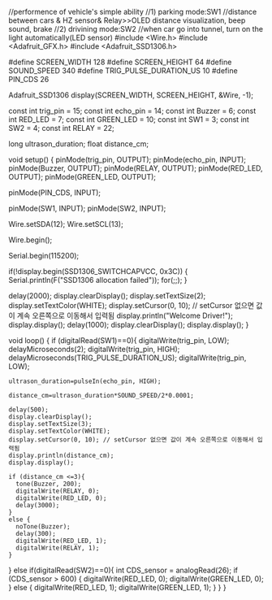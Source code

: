 //performence of vehicle's simple ability
//1) parking mode:SW1
//distance between cars & HZ sensor& Relay>>OLED distance visualization, beep sound, brake
//2) drivining mode:SW2
//when car go into tunnel, turn on the light automatically(LED sensor)
#include <Wire.h>
#include <Adafruit_GFX.h>
#include <Adafruit_SSD1306.h>

#define SCREEN_WIDTH 128
#define SCREEN_HEIGHT 64
#define SOUND_SPEED 340
#define TRIG_PULSE_DURATION_US 10
#define PIN_CDS 26

Adafruit_SSD1306 display(SCREEN_WIDTH, SCREEN_HEIGHT, &Wire, -1);

const int trig_pin = 15;
const int echo_pin = 14;
const int Buzzer = 6;
const int RED_LED = 7;
const int GREEN_LED = 10;
const int SW1 = 3;
const int SW2 = 4;
const int RELAY = 22;

long ultrason_duration;
float distance_cm;

void setup() {
  pinMode(trig_pin, OUTPUT);
  pinMode(echo_pin, INPUT);
  pinMode(Buzzer, OUTPUT);
  pinMode(RELAY, OUTPUT);
  pinMode(RED_LED, OUTPUT);
  pinMode(GREEN_LED, OUTPUT);

  pinMode(PIN_CDS, INPUT);

  pinMode(SW1, INPUT);
  pinMode(SW2, INPUT);

  Wire.setSDA(12);
  Wire.setSCL(13);

  Wire.begin();

  Serial.begin(115200);

  if(!display.begin(SSD1306_SWITCHCAPVCC, 0x3C)) {
    Serial.println(F("SSD1306 allocation failed"));
    for(;;);
  }

  delay(2000);
  display.clearDisplay();
  display.setTextSize(2);
  display.setTextColor(WHITE);
  display.setCursor(0, 10); // setCursor 없으면 값이 계속 오른쪽으로 이동해서 입력됨
  display.println("Welcome Driver!");
  display.display();
  delay(1000);
  display.clearDisplay();
  display.display();
}

void loop() {
  if (digitalRead(SW1)==0){
    digitalWrite(trig_pin, LOW);
    delayMicroseconds(2);
    digitalWrite(trig_pin, HIGH);
    delayMicroseconds(TRIG_PULSE_DURATION_US);
    digitalWrite(trig_pin, LOW);

    ultrason_duration=pulseIn(echo_pin, HIGH);

    distance_cm=ultrason_duration*SOUND_SPEED/2*0.0001;

    delay(500);
    display.clearDisplay();
    display.setTextSize(3);
    display.setTextColor(WHITE);
    display.setCursor(0, 10); // setCursor 없으면 값이 계속 오른쪽으로 이동해서 입력됨
    display.println(distance_cm);
    display.display();

    if (distance_cm <=3){
      tone(Buzzer, 200);
      digitalWrite(RELAY, 0);
      digitalWrite(RED_LED, 0);
      delay(3000);
    }
    else {
      noTone(Buzzer);
      delay(300);
      digitalWrite(RED_LED, 1);
      digitalWrite(RELAY, 1);
    }
  }
  else if(digitalRead(SW2)==0){
    int CDS_sensor = analogRead(26);
    if (CDS_sensor > 600) {
      digitalWrite(RED_LED, 0);
      digitalWrite(GREEN_LED, 0);
    }
    else {
      digitalWrite(RED_LED, 1);
      digitalWrite(GREEN_LED, 1);
    }
  }
}
